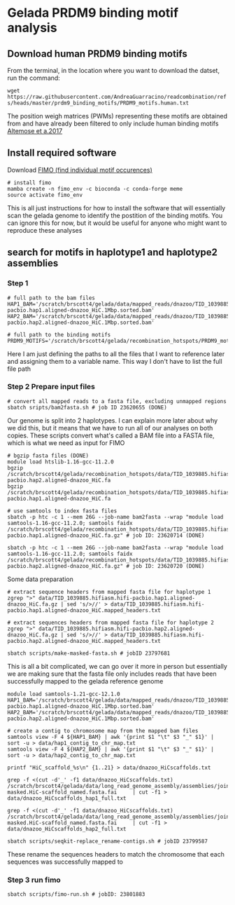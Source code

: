 # Gelada PRDM9 binding motif analysis

## Download human PRDM9 binding motifs

From the terminal, in the location where you want to download the datset, run the command:

```wget https://raw.githubusercontent.com/AndreaGuarracino/readcombination/refs/heads/master/prdm9_binding_motifs/PRDM9_motifs.human.txt```

The position weigh matrices (PWMs) representing these motifs are obtained from and have already been filtered to only include human binding motifs [Altemose et a.2017](https://elifesciences.org/articles/28383)

## Install required software
Download [FIMO (find individual motif occurences)](https://meme-suite.org/meme/doc/fimo.html)

```shell
# install fimo
mamba create -n fimo_env -c bioconda -c conda-forge meme
source activate fimo_env

```
This is all just instructions for how to install the software that will essentially scan the gelada genome to identify the postition of the binding motifs. You can ignore this for now, but it would be useful for anyone who might want to reproduce these analyses

## search for motifs in haplotype1 and haplotype2 assemblies 

### Step 1 

``` shell 
# full path to the bam files
HAP1_BAM='/scratch/brscott4/gelada/data/mapped_reads/dnazoo/TID_1039885.hifiasm.hifi-pacbio.hap1.aligned-dnazoo_HiC.1Mbp.sorted.bam'
HAP2_BAM='/scratch/brscott4/gelada/data/mapped_reads/dnazoo/TID_1039885.hifiasm.hifi-pacbio.hap2.aligned-dnazoo_HiC.1Mbp.sorted.bam'

# full path to the binding motifs
PRDM9_MOTIFS='/scratch/brscott4/gelada/recombination_hotspots/PRDM9_motifs.human.txt'
```
Here I am just defining the paths to all the files that I want to reference later and assigning them to a variable name. This way I don't have to list the full file path

### Step 2 Prepare input files

```shell
# convert all mapped reads to a fasta file, excluding unmapped regions
sbatch sripts/bam2fasta.sh # job ID 23620655 (DONE)
```
Our genome is split into 2 haplotypes. I can explain more later about why we did this, but it means that we have to run all of our analyses on both copies. These scripts convert what's called a BAM file into a FASTA file, which is what we need as input for FIMO

```shell
# bgzip fasta files (DONE)
module load htslib-1.16-gcc-11.2.0
bgzip /scratch/brscott4/gelada/recombination_hotspots/data/TID_1039885.hifiasm.hifi-pacbio.hap2.aligned-dnazoo_HiC.fa
bgzip /scratch/brscott4/gelada/recombination_hotspots/data/TID_1039885.hifiasm.hifi-pacbio.hap1.aligned-dnazoo_HiC.fa

# use samtools to index fasta files
sbatch -p htc -c 1 --mem 26G --job-name bam2fasta --wrap "module load samtools-1.16-gcc-11.2.0; samtools faidx /scratch/brscott4/gelada/recombination_hotspots/data/TID_1039885.hifiasm.hifi-pacbio.hap1.aligned-dnazoo_HiC.fa.gz" # job ID: 23620714 (DONE)

sbatch -p htc -c 1 --mem 26G --job-name bam2fasta --wrap "module load samtools-1.16-gcc-11.2.0; samtools faidx /scratch/brscott4/gelada/recombination_hotspots/data/TID_1039885.hifiasm.hifi-pacbio.hap2.aligned-dnazoo_HiC.fa.gz" # job ID: 23620720 (DONE)
```
Some data preparation

```shell
# extract sequence headers from mapped fasta file for haplotype 1
zgrep ">" data/TID_1039885.hifiasm.hifi-pacbio.hap1.aligned-dnazoo_HiC.fa.gz | sed 's/>//' > data/TID_1039885.hifiasm.hifi-pacbio.hap1.aligned-dnazoo_HiC.mapped_headers.txt

# extract sequences headers from mapped fasta file for haplotype 2
zgrep ">" data/TID_1039885.hifiasm.hifi-pacbio.hap2.aligned-dnazoo_HiC.fa.gz | sed 's/>//' > data/TID_1039885.hifiasm.hifi-pacbio.hap2.aligned-dnazoo_HiC.mapped_headers.txt
```

```shell
sbatch scripts/make-masked-fasta.sh # jobID 23797681
```
This is all a bit complicated, we can go over it more in person but essentially we are making sure that the fasta file only includes reads that have been successfully mapped to the gelada reference genome

```shell
module load samtools-1.21-gcc-12.1.0
HAP1_BAM='/scratch/brscott4/gelada/data/mapped_reads/dnazoo/TID_1039885.hifiasm.hifi-pacbio.hap1.aligned-dnazoo_HiC.1Mbp.sorted.bam'
HAP2_BAM='/scratch/brscott4/gelada/data/mapped_reads/dnazoo/TID_1039885.hifiasm.hifi-pacbio.hap2.aligned-dnazoo_HiC.1Mbp.sorted.bam'

# create a contig to chromosome map from the mapped bam files
samtools view -F 4 ${HAP1_BAM} | awk '{print $1 "\t" $3 "_" $1}' | sort -u > data/hap1_contig_to_chr_map.txt
samtools view -F 4 ${HAP2_BAM} | awk '{print $1 "\t" $3 "_" $1}' | sort -u > data/hap2_contig_to_chr_map.txt
```

```shell
printf "HiC_scaffold_%s\n" {1..21} > data/dnazoo_HiCscaffolds.txt

grep -f <(cut -d'_' -f1 data/dnazoo_HiCscaffolds.txt)     /scratch/brscott4/gelada/data/long_read_genome_assembly/assemblies/joint_pacbio_ont/TID_1039885.hap1.p_ctg.dnazoo-masked.HiC-scaffold_named.fasta.fai     | cut -f1 > data/dnazoo_HiCscaffolds_hap1_full.txt

grep -f <(cut -d'_' -f1 data/dnazoo_HiCscaffolds.txt)     /scratch/brscott4/gelada/data/long_read_genome_assembly/assemblies/joint_pacbio_ont/TID_1039885.hap2.p_ctg.dnazoo-masked.HiC-scaffold_named.fasta.fai     | cut -f1 > data/dnazoo_HiCscaffolds_hap2_full.txt

sbatch scripts/seqkit-replace_rename-contigs.sh # jobID 23799587 
```
These rename the sequences headers to match the chromosome that each sequences was successfully mapped to

### Step 3 run fimo 

```shell
sbatch scripts/fimo-run.sh # jobID: 23801883
```



